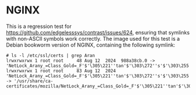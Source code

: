 # NGINX

This is a regression test for <https://github.com/edgelesssys/contrast/issues/624>, ensuring that symlinks with non-ASCII symbols work correctly.
The image used for this test is a Debian bookworm version of NGINX, containing the following symlink:

```console
# ls -l /etc/ssl/certs | grep Aran
lrwxrwxrwx 1 root root     48 Aug 12  2024  988a38cb.0 -> 'NetLock_Arany_=Class_Gold=_F'$'\305\221''tan'$'\303\272''s'$'\303\255''tv'$'\303\241''ny.pem'
lrwxrwxrwx 1 root root     83 Aug 12  2024 'NetLock_Arany_=Class_Gold=_F'$'\305\221''tan'$'\303\272''s'$'\303\255''tv'$'\303\241''ny.pem' -> '/usr/share/ca-certificates/mozilla/NetLock_Arany_=Class_Gold=_F'$'\305\221''tan'$'\303\272''s'$'\303\255''tv'$'\303\241''ny.crt'
```
